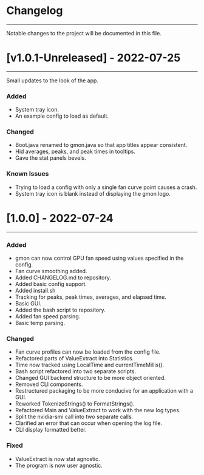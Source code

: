 # Changelog
___
Notable changes to the project will be documented in this file.

# [v1.0.1-Unreleased] - 2022-07-25
___
Small updates to the look of the app.

### Added

- System tray icon.
- An example config to load as default.

### Changed

- Boot.java renamed to gmon.java so that app titles appear consistent.
- Hid averages, peaks, and peak times in tooltips.
- Gave the stat panels bevels.

### Known Issues

- Trying to load a config with only a single fan curve point causes a crash.
- System tray icon is blank instead of displaying the gmon logo.

# [1.0.0] - 2022-07-24
___



### Added

- gmon can now control GPU fan speed using values specified in the config.
- Fan curve smoothing added.
- Added CHANGELOG.md to repository.
- Added basic config support.
- Added install.sh
- Tracking for peaks, peak times, averages, and elapsed time.
- Basic GUI.
- Added the bash script to repository.
- Added fan speed parsing.
- Basic temp parsing.

### Changed

- Fan curve profiles can now be loaded from the config file.
- Refactored parts of ValueExtract into Statistics.
- Time now tracked using LocalTime and currentTimeMillis().
- Bash script refactored into two separate scripts.
- Changed GUI backend structure to be more object oriented.
- Removed CLI components.
- Restructured packaging to be more conducive for an application with a GUI.
- Reworked TokenizeStrings() to FormatStrings().
- Refactored Main and ValueExtract to work with the new log types.
- Split the nvidia-smi call into two separate calls.
- Clarified an error that can occur when opening the log file.
- CLI display formatted better.

### Fixed

- ValueExtract is now stat agnostic.
- The program is now user agnostic.